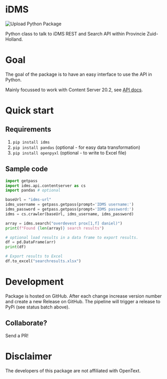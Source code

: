 # iDMS

![Upload Python Package](https://github.com/ProvZH/iDMS/workflows/Upload%20Python%20Package/badge.svg)


Python class to talk to iDMS REST and Search API within Provincie Zuid-Holland.

# Goal
The goal of the package is to have an easy interface to use the API in Python.

Mainly focussed to work with Content Server 20.2, see [API docs](
https://appworksdeveloper.opentext.com/webaccess/#url=%2Fawd%2Fresources%2Fapis%2Fcs-rest-api-for-cs-20-2&tab=501).

# Quick start
## Requirements
1. `pip install idms`
2. `pip install pandas` (optional - for easy data transformation)
3. `pip install openpyxl` (optional - to write to Excel file)

##  Sample code
```python
import getpass
import idms.api.contentserver as cs
import pandas # optional

baseUrl = "idms-url"
idms_username = getpass.getpass(prompt='IDMS username:')
idms_password = getpass.getpass(prompt='IDMS password:')
idms = cs.crawler(baseUrl, idms_username, idms_password)

array = idms.search("overdevest prox[1,f] daniel)")
print(f"Found {len(array)} search results")

# optional load results in a data frame to export results.
df = pd.DataFrame(arr)
print(df)

# Export results to Excel
df.to_excel("searchresults.xlsx")
```

# Development
Package is hosted on GitHub. After each change increase version number and create a new Release on GitHub. The pipeline will trigger a release to PyPi (see status batch above).

## Collaborate?
Send a PR!

# Disclaimer
The developers of this package are not affiliated with OpenText.